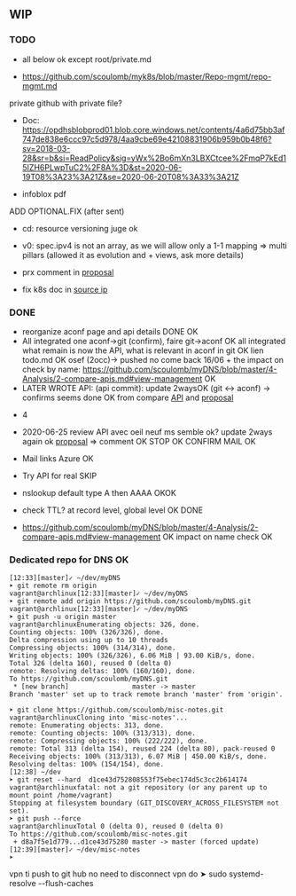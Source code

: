 ## WIP

### TODO

- all below ok except root/private.md

- https://github.com/scoulomb/myk8s/blob/master/Repo-mgmt/repo-mgmt.md

 private github with private file?
- Doc: https://opdhsblobprod01.blob.core.windows.net/contents/4a6d75bb3af747de838e6ccc97c5d978/4aa9cbe69e42108831906b959b0b48f6?sv=2018-03-28&sr=b&si=ReadPolicy&sig=yWx%2Bo6mXn3LBXCtcee%2FmqP7kEd15IZH6PLwpTuC2%2F8A%3D&st=2020-06-19T08%3A23%3A21Z&se=2020-06-20T08%3A33%3A21Z
+ infoblox pdf

ADD OPTIONAL.FIX (after sent)
- cd: resource versioning juge ok
- v0: spec.ipv4 is not an array, as we will allow only a 1-1 mapping => multi pillars (allowed it as evolution and + views, ask more details)
- prx comment in [proposal](4-Analysis/4-private-proposal.md) 

- fix k8s doc in [source ip](2-advanced-bind/1-bind-in-docker-and-kubernetes/2-understand-source-ip-in-k8s.md#doc-typo)

### DONE

- reorganize aconf page and api details DONE OK
- All integrated one aconf->git (confirm), faire git->aconf
OK all integrated what remain is now the API, what is relevant in aconf in git OK
lien todo.md OK osef (2occ)-> pushed no come back
16/06 + the impact on check by name: https://github.com/scoulomb/myDNS/blob/master/4-Analysis/2-compare-apis.md#view-management OK
- LATER WROTE API: (api commit): update 2waysOK (git <-> aconf) -> confirms seems done OK
from compare [API](4-Analysis/2-compare-apis.md#Notes-on-record-set-creation-API) and [proposal](4-Analysis/3-towards-a-k8s-like-api.md)
+ 4

-  2020-06-25 review API avec oeil neuf ms semble ok? update 2ways again ok
[proposal](4-Analysis/4-private-proposal.md#host-body) => comment OK
STOP OK CONFIRM MAIL OK


- Mail links Azure OK
- Try API for real SKIP
- nslookup default type A then AAAA OKOK
- check TTL? at record level, global level OK DONE                                                                                                                                                                                                                                                                                                                                         
-  https://github.com/scoulomb/myDNS/blob/master/4-Analysis/2-compare-apis.md#view-management OK
impact on name check OK

### Dedicated repo for DNS OK

````shell script
[12:33][master]✓ ~/dev/myDNS
➤ git remote rm origin                                                                                                                                                        vagrant@archlinux[12:33][master]✓ ~/dev/myDNS
➤ git remote add origin https://github.com/scoulomb/myDNS.git                                                                                                                 vagrant@archlinux[12:33][master]✓ ~/dev/myDNS
➤ git push -u origin master                                                                                                                                                   vagrant@archlinuxEnumerating objects: 326, done.
Counting objects: 100% (326/326), done.
Delta compression using up to 10 threads
Compressing objects: 100% (314/314), done.
Writing objects: 100% (326/326), 6.06 MiB | 93.00 KiB/s, done.
Total 326 (delta 160), reused 0 (delta 0)
remote: Resolving deltas: 100% (160/160), done.
To https://github.com/scoulomb/myDNS.git
 * [new branch]                master -> master
Branch 'master' set up to track remote branch 'master' from 'origin'.

➤ git clone https://github.com/scoulomb/misc-notes.git                                                                                                                        vagrant@archlinuxCloning into 'misc-notes'...
remote: Enumerating objects: 313, done.
remote: Counting objects: 100% (313/313), done.
remote: Compressing objects: 100% (222/222), done.
remote: Total 313 (delta 154), reused 224 (delta 80), pack-reused 0
Receiving objects: 100% (313/313), 6.07 MiB | 450.00 KiB/s, done.
Resolving deltas: 100% (154/154), done.
[12:38] ~/dev
➤ git reset --hard  d1ce43d752808553f75ebec174d5c3cc2b614174                                                                                                                  vagrant@archlinuxfatal: not a git repository (or any parent up to mount point /home/vagrant)
Stopping at filesystem boundary (GIT_DISCOVERY_ACROSS_FILESYSTEM not set).
➤ git push --force                                                                                                                                                            vagrant@archlinuxTotal 0 (delta 0), reused 0 (delta 0)
To https://github.com/scoulomb/misc-notes.git
 + d8a7f5e1d779...d1ce43d75280 master -> master (forced update)
[12:39][master]✓ ~/dev/misc-notes
➤
````

vpn ti push to git hub no need to disconnect vpn
do ➤ sudo systemd-resolve --flush-caches